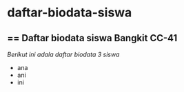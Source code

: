 # daftar-biodata-siswa
==
Daftar biodata siswa Bangkit CC-41
--
*Berikut ini adala daftar biodata 3 siswa*
- ana
- ani
- ini
